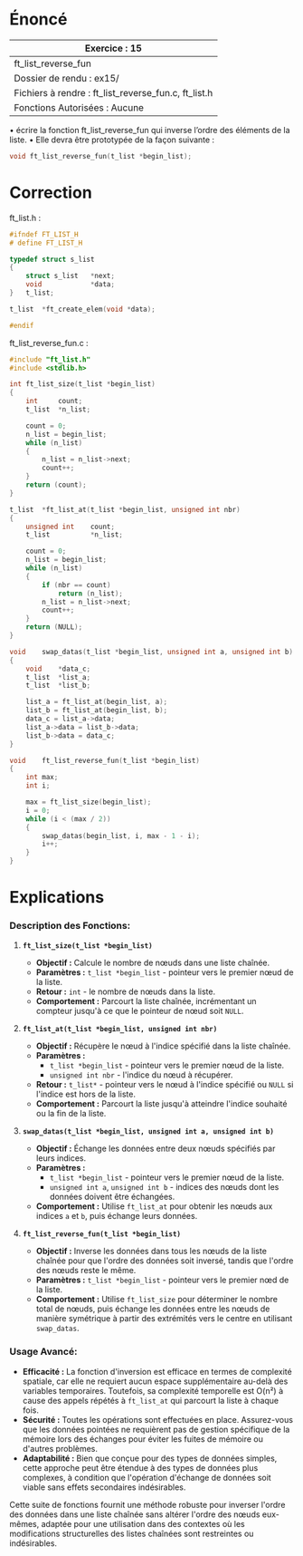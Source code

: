 # Énoncé

| Exercice : 15                                        |
| ---------------------------------------------------- |
| ft_list_reverse_fun                                  |
| Dossier de rendu : ex15/                             |
| Fichiers à rendre : ft_list_reverse_fun.c, ft_list.h |
| Fonctions Autorisées : Aucune                        |
• écrire la fonction ft_list_reverse_fun qui inverse l’ordre des éléments de la liste.
• Elle devra être prototypée de la façon suivante :
```C
void ft_list_reverse_fun(t_list *begin_list);
```
# Correction
ft_list.h :
```C
#ifndef FT_LIST_H
# define FT_LIST_H

typedef struct s_list
{
	struct s_list	*next;
	void			*data;
}	t_list;

t_list	*ft_create_elem(void *data);

#endif
```

ft_list_reverse_fun.c :
```C
#include "ft_list.h"
#include <stdlib.h>

int	ft_list_size(t_list *begin_list)
{
	int		count;
	t_list	*n_list;

	count = 0;
	n_list = begin_list;
	while (n_list)
	{
		n_list = n_list->next;
		count++;
	}
	return (count);
}

t_list	*ft_list_at(t_list *begin_list, unsigned int nbr)
{
	unsigned int	count;
	t_list			*n_list;

	count = 0;
	n_list = begin_list;
	while (n_list)
	{
		if (nbr == count)
			return (n_list);
		n_list = n_list->next;
		count++;
	}
	return (NULL);
}

void	swap_datas(t_list *begin_list, unsigned int a, unsigned int b)
{
	void	*data_c;
	t_list	*list_a;
	t_list	*list_b;

	list_a = ft_list_at(begin_list, a);
	list_b = ft_list_at(begin_list, b);
	data_c = list_a->data;
	list_a->data = list_b->data;
	list_b->data = data_c;
}

void	ft_list_reverse_fun(t_list *begin_list)
{
	int	max;
	int	i;

	max = ft_list_size(begin_list);
	i = 0;
	while (i < (max / 2))
	{
		swap_datas(begin_list, i, max - 1 - i);
		i++;
	}
}
```
# Explications

### Description des Fonctions:

1. **`ft_list_size(t_list *begin_list)`**
   - **Objectif :** Calcule le nombre de nœuds dans une liste chaînée.
   - **Paramètres :** `t_list *begin_list` - pointeur vers le premier nœud de la liste.
   - **Retour :** `int` - le nombre de nœuds dans la liste.
   - **Comportement :** Parcourt la liste chaînée, incrémentant un compteur jusqu'à ce que le pointeur de nœud soit `NULL`.

2. **`ft_list_at(t_list *begin_list, unsigned int nbr)`**
   - **Objectif :** Récupère le nœud à l'indice spécifié dans la liste chaînée.
   - **Paramètres :**
     - `t_list *begin_list` - pointeur vers le premier nœud de la liste.
     - `unsigned int nbr` - l'indice du nœud à récupérer.
   - **Retour :** `t_list*` - pointeur vers le nœud à l'indice spécifié ou `NULL` si l'indice est hors de la liste.
   - **Comportement :** Parcourt la liste jusqu'à atteindre l'indice souhaité ou la fin de la liste.

3. **`swap_datas(t_list *begin_list, unsigned int a, unsigned int b)`**
   - **Objectif :** Échange les données entre deux nœuds spécifiés par leurs indices.
   - **Paramètres :**
     - `t_list *begin_list` - pointeur vers le premier nœud de la liste.
     - `unsigned int a`, `unsigned int b` - indices des nœuds dont les données doivent être échangées.
   - **Comportement :** Utilise `ft_list_at` pour obtenir les nœuds aux indices `a` et `b`, puis échange leurs données.

4. **`ft_list_reverse_fun(t_list *begin_list)`**
   - **Objectif :** Inverse les données dans tous les nœuds de la liste chaînée pour que l'ordre des données soit inversé, tandis que l'ordre des nœuds reste le même.
   - **Paramètres :** `t_list *begin_list` - pointeur vers le premier nœd de la liste.
   - **Comportement :** Utilise `ft_list_size` pour déterminer le nombre total de nœuds, puis échange les données entre les nœuds de manière symétrique à partir des extrémités vers le centre en utilisant `swap_datas`.

### Usage Avancé:

- **Efficacité :** La fonction d'inversion est efficace en termes de complexité spatiale, car elle ne requiert aucun espace supplémentaire au-delà des variables temporaires. Toutefois, sa complexité temporelle est O(n²) à cause des appels répétés à `ft_list_at` qui parcourt la liste à chaque fois.
- **Sécurité :** Toutes les opérations sont effectuées en place. Assurez-vous que les données pointées ne requièrent pas de gestion spécifique de la mémoire lors des échanges pour éviter les fuites de mémoire ou d'autres problèmes.
- **Adaptabilité :** Bien que conçue pour des types de données simples, cette approche peut être étendue à des types de données plus complexes, à condition que l'opération d'échange de données soit viable sans effets secondaires indésirables.


Cette suite de fonctions fournit une méthode robuste pour inverser l'ordre des données dans une liste chaînée sans altérer l'ordre des nœuds eux-mêmes, adaptée pour une utilisation dans des contextes où les modifications structurelles des listes chaînées sont restreintes ou indésirables.